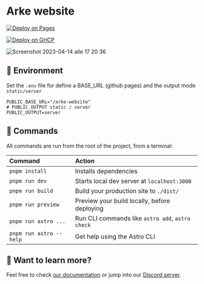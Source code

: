 # Arke website

[![Deploy on Pages](https://github.com/arkemishub/arke-website/actions/workflows/pages.yml/badge.svg)](https://github.com/arkemishub/arke-website/actions/workflows/pages.yml)

[![Deploy on GHCP](https://github.com/arkemishub/arke-website/actions/workflows/build_deploy.yml/badge.svg)](https://github.com/arkemishub/arke-website/actions/workflows/build_deploy.yml)

![Screenshot 2023-04-14 alle 17 20 36](https://user-images.githubusercontent.com/81776297/232085841-34c325f8-1506-4bd3-b095-46ea87f8412b.png)

## 🧞 Environment

Set the `.env` file for define a BASE_URL (github pages) and the output mode `static/server`
```dotenv
PUBLIC_BASE_URL="/arke-website"
# PUBLIC_OUTPUT static / server
PUBLIC_OUTPUT=server
```

## 🧞 Commands

All commands are run from the root of the project, from a terminal:

| Command                 | Action                                           |
| :---------------------- | :----------------------------------------------- |
| `pnpm install`          | Installs dependencies                            |
| `pnpm run dev`          | Starts local dev server at `localhost:3000`      |
| `pnpm run build`        | Build your production site to `./dist/`          |
| `pnpm run preview`      | Preview your build locally, before deploying     |
| `pnpm run astro ...`    | Run CLI commands like `astro add`, `astro check` |
| `pnpm run astro --help` | Get help using the Astro CLI                     |

## 👀 Want to learn more?

Feel free to check [our documentation](https://docs.astro.build) or jump into our [Discord server](https://astro.build/chat).
